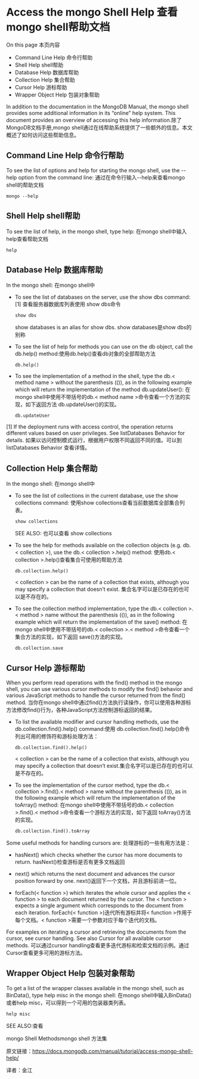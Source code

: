 # Access the mongo Shell Help 查看mongo shell帮助文档

On this page 本页内容

- Command Line Help[](https://docs.mongodb.com/manual/tutorial/access-mongo-shell-help/#command-line-help) 命令行帮助
- Shell Help[](https://docs.mongodb.com/manual/tutorial/access-mongo-shell-help/#shell-help) shell帮助
- Database Help[](https://docs.mongodb.com/manual/tutorial/access-mongo-shell-help/#database-help) 数据库帮助
- Collection Help[](https://docs.mongodb.com/manual/tutorial/access-mongo-shell-help/#collection-help) 集合帮助
- Cursor Help[](https://docs.mongodb.com/manual/tutorial/access-mongo-shell-help/#cursor-help) 游标帮助
- Wrapper Object Help[](https://docs.mongodb.com/manual/tutorial/access-mongo-shell-help/#wrapper-object-help) 包装对象帮助

In addition to the documentation in the MongoDB Manual[](https://docs.mongodb.com/manual/), the mongo[](https://docs.mongodb.com/manual/reference/program/mongo/#bin.mongo) shell provides some additional information in its “online” help system. This document provides an overview of accessing this help information.除了MongoDB文档手册,mongo shell通过在线帮助系统提供了一些额外的信息。本文概述了如何访问这些帮助信息。

## Command Line Help 命令行帮助

To see the list of options and help for starting the mongo shell, use the --help option from the command line: 通过在命令行输入--help来查看mongo shell的帮助文档
```
mongo --help
```

## Shell Help shell帮助

To see the list of help, in the mongo shell, type help: 在mongo shell中输入help查看帮助文档

```
help
```
## Database Help 数据库帮助

In the mongo[](https://docs.mongodb.com/manual/reference/program/mongo/#bin.mongo) shell: 在mongo shell中

* To see the list of databases on the server, use the show dbs command: [1][](https://docs.mongodb.com/manual/tutorial/access-mongo-shell-help/#access) 查看服务器数据库列表使用 show dbs命令

    ```
    show dbs
    ```
    show databases is an alias for show dbs. show databases是show dbs的别称
* To see the list of help for methods you can use on the db object, call the db.help()[](https://docs.mongodb.com/manual/reference/method/db.help/#db.help) method:使用db.help()查看db对象的全部帮助方法

    ```
    db.help()
    ```

* To see the implementation of a method in the shell, type the db.< method name > without the parenthesis (()), as in the following example which will return the implementation of the method db.updateUser(): 在mongo shell中使用不带括号的db.< method name >命令查看一个方法的实现，如下返回方法 db.updateUser()的实现。
    ```
    db.updateUser
    ```

[1][](https://docs.mongodb.com/manual/tutorial/access-mongo-shell-help/#access)	If the deployment runs with access control, the operation returns different values based on user privileges. See listDatabases Behavior[](https://docs.mongodb.com/manual/reference/command/listDatabases/#listdatabases-behavior) for details. 如果以访问控制模式运行，根据用户权限不同返回不同的值。可以到listDatabases Behavior 查看详情。

## Collection Help 集合帮助

In the mongo[](https://docs.mongodb.com/manual/reference/program/mongo/#bin.mongo) shell: 在mongo shell中

* To see the list of collections in the current database, use the show collections command: 使用show collections查看当前数据库全部集合列表。

    ```
    show collections
    ```
    SEE ALSO: 也可以查看
    show collections[](https://docs.mongodb.com/manual/release-notes/4.0-compatibility/#compat-show-collections)

* To see the help for methods available on the collection objects (e.g. db.< collection >), use the db.< collection >.help() method: 使用db.< collection >.help()查看集合可使用的帮助方法

    ```
    db.collection.help()
    ```
    < collection > can be the name of a collection that exists, although you may specify a collection that doesn’t exist. 集合名字可以是已存在的也可以是不存在的。

* To see the collection method implementation, type the db.< collection >.<  method > name without the parenthesis (()), as in the following example which will return the implementation of the save()[](https://docs.mongodb.com/manual/reference/method/db.collection.save/#db.collection.save) method: 在mongo shell中使用不带括号的db.< collection >.< method >命令查看一个集合方法的实现，如下返回 save()方法的实现。

    ```
    db.collection.save
    ```

## Cursor Help 游标帮助

When you perform read operations[](https://docs.mongodb.com/manual/tutorial/query-documents/#read-operations-queries) with the find()[](https://docs.mongodb.com/manual/reference/method/db.collection.find/#db.collection.find) method in the mongo shell, you can use various cursor methods to modify the find()[](https://docs.mongodb.com/manual/reference/method/db.collection.find/#db.collection.find) behavior and various JavaScript methods to handle the cursor returned from the find()[](https://docs.mongodb.com/manual/reference/method/db.collection.find/#db.collection.find) method. 当你在mongo shell中通过find()方法执行读操作，你可以使用各种游标方法修改find()行为，各种JavaScript方法控制游标返回的结果。

* To list the available modifier and cursor handling methods, use the db.collection.find().help() command:使用 db.collection.find().help()命令列出可用的修饰符和游标处理方法：

    ```
    db.collection.find().help()
    ```
    < collection > can be the name of a collection that exists, although you may specify a collection that doesn’t exist.集合名字可以是已存在的也可以是不存在的。

* To see the implementation of the cursor method, type the db.< collection >.find().< method > name without the parenthesis (()), as in the following example which will return the implementation of the toArray() method: 在mongo shell中使用不带括号的db.< collection >.find().< method >命令查看一个游标方法的实现，如下返回 toArray()方法的实现。

    ```
    db.collection.find().toArray
    ```

Some useful methods for handling cursors are:
处理游标的一些有用方法是：

* hasNext()[](https://docs.mongodb.com/manual/reference/method/cursor.hasNext/#cursor.hasNext) which checks whether the cursor has more documents to return. hasNext()检查游标是否有更多文档返回

* next()[](https://docs.mongodb.com/manual/reference/method/cursor.next/#cursor.next) which returns the next document and advances the cursor position forward by one. next()返回下一个文档，并且游标前进一位。

* forEach(< function >)[](https://docs.mongodb.com/manual/reference/method/cursor.forEach/#cursor.forEach) which iterates the whole cursor and applies the < function > to each document returned by the cursor. The < function > expects a single argument which corresponds to the document from each iteration. forEach(< function >)迭代所有游标并将< function >作用于每个文档。< function >需要一个参数对应于每个迭代的文档。

For examples on iterating a cursor and retrieving the documents from the cursor, see cursor handling[](https://docs.mongodb.com/manual/tutorial/iterate-a-cursor/). See also Cursor[](https://docs.mongodb.com/manual/reference/method/#js-query-cursor-methods) for all available cursor methods. 可以通过cursor handling查看更多迭代游标和检索文档的示例。通过Cursor查看更多可用的游标方法。

## Wrapper Object Help 包装对象帮助

To get a list of the wrapper classes available in the mongo[](https://docs.mongodb.com/manual/reference/program/mongo/#bin.mongo) shell, such as BinData(), type help misc in the mongo[](https://docs.mongodb.com/manual/reference/program/mongo/#bin.mongo) shell: 在mongo shell中输入BinData()或者help misc，可以得到一个可用的包装器类列表。

```
help misc
```
SEE ALSO:查看

mongo Shell Methods[](https://docs.mongodb.com/manual/reference/method/)mongo shell 方法集



原文链接：https://docs.mongodb.com/manual/tutorial/access-mongo-shell-help/

译者：金江

